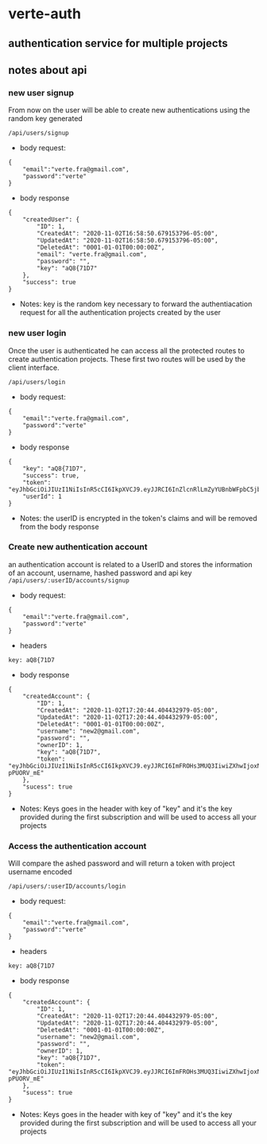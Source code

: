 # verte-auth

## authentication service for multiple projects

## notes about api

### new user signup

From now on the user will be able to create new authentications using the random key generated

`/api/users/signup`

- body request:

```
{
	"email":"verte.fra@gmail.com",
	"password":"verte"
}
```

- body response

```
{
    "createdUser": {
        "ID": 1,
        "CreatedAt": "2020-11-02T16:58:50.679153796-05:00",
        "UpdatedAt": "2020-11-02T16:58:50.679153796-05:00",
        "DeletedAt": "0001-01-01T00:00:00Z",
        "email": "verte.fra@gmail.com",
        "password": "",
        "key": "aQ8{71D7"
    },
    "success": true
}
```

- Notes: key is the random key necessary to forward the authentiacation request for all
  the authentication projects created by the user

### new user login

Once the user is authenticated he can access all the protected routes to create authentication
projects. These first two routes will be used by the client interface.

`/api/users/login`

- body request:

```
{
	"email":"verte.fra@gmail.com",
	"password":"verte"
}
```

- body response

```
{
    "key": "aQ8{71D7",
    "success": true,
    "token": "eyJhbGciOiJIUzI1NiIsInR5cCI6IkpXVCJ9.eyJJRCI6InZlcnRlLmZyYUBnbWFpbC5jb20iLCJleHAiOjE2MDQ0NDE2NDF9.CmDTYMpw890awAhxqaoDXGJeDrwywXfrtyULL2_RNIM",
    "userId": 1
}
```

- Notes: the userID is encrypted in the token's claims and will be removed from the body response

### Create new authentication account

an authentication account is related to a UserID and stores the information of an account, username, hashed password
and api key
`/api/users/:userID/accounts/signup`

- body request:

```
{
	"email":"verte.fra@gmail.com",
	"password":"verte"
}
```

- headers

`key: aQ8{71D7`

- body response

```
{
    "createdAccount": {
        "ID": 1,
        "CreatedAt": "2020-11-02T17:20:44.404432979-05:00",
        "UpdatedAt": "2020-11-02T17:20:44.404432979-05:00",
        "DeletedAt": "0001-01-01T00:00:00Z",
        "username": "new2@gmail.com",
        "password": "",
        "ownerID": 1,
        "key": "aQ8{71D7",
        "token": "eyJhbGciOiJIUzI1NiIsInR5cCI6IkpXVCJ9.eyJJRCI6ImFROHs3MUQ3IiwiZXhwIjoxNjA0NDQyMDQ0fQ.6SLlRCSx8nGfjZv4a_3BixDNv1pYKBr_5-pPUORV_mE"
    },
    "sucess": true
}
```

- Notes: Keys goes in the header with key of "key" and it's the key provided during the first subscription and will
  be used to access all your projects

### Access the authentication account

Will compare the ashed password and will return a token with project username encoded

`/api/users/:userID/accounts/login`

- body request:

```
{
	"email":"verte.fra@gmail.com",
	"password":"verte"
}
```

- headers

`key: aQ8{71D7`

- body response

```
{
    "createdAccount": {
        "ID": 1,
        "CreatedAt": "2020-11-02T17:20:44.404432979-05:00",
        "UpdatedAt": "2020-11-02T17:20:44.404432979-05:00",
        "DeletedAt": "0001-01-01T00:00:00Z",
        "username": "new2@gmail.com",
        "password": "",
        "ownerID": 1,
        "key": "aQ8{71D7",
        "token": "eyJhbGciOiJIUzI1NiIsInR5cCI6IkpXVCJ9.eyJJRCI6ImFROHs3MUQ3IiwiZXhwIjoxNjA0NDQyMDQ0fQ.6SLlRCSx8nGfjZv4a_3BixDNv1pYKBr_5-pPUORV_mE"
    },
    "sucess": true
}
```

- Notes: Keys goes in the header with key of "key" and it's the key provided during the first subscription and will
  be used to access all your projects
